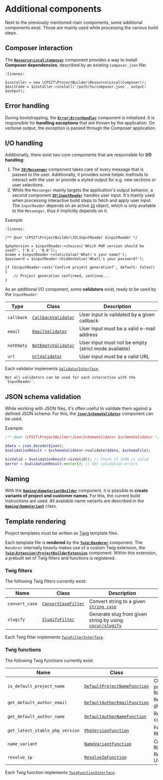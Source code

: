 # Additional components

Next to the previously mentioned main components, some additional components exist.
Those are mainly used while processing the various build steps.

## Composer interaction

The [**`Resource\Local\Composer`**](https://github.com/CPS-IT/project-builder/blob/main/src/Resource/Local/Composer.php) component
provides a way to install **Composer dependencies**, described by an existing
`composer.json` file:

```{code-block} php
:linenos:

$installer = new \CPSIT\ProjectBuilder\Resource\Local\Composer();
$exitCode = $installer->install('/path/to/composer.json', output: $output);
```

## Error handling

During bootstrapping, the [**`Error\ErrorHandler`**](https://github.com/CPS-IT/project-builder/blob/main/src/Error/ErrorHandler.php)
component is initialized. It is responsible for **handling exceptions** that are
thrown by the application. On verbose output, the exception is passed through the
Composer application.

## I/O handling

Additionally, there exist two core components that are responsible for **I/O handling**:

1. The [**`IO\Messenger`**](https://github.com/CPS-IT/project-builder/blob/main/src/IO/Messenger.php) component takes care of every
   message that is passed to the user. Additionally, it provides some helper methods
   to interact with the user or provide a styled output for e.g. new sections or
   user selections.
2. While the `Messenger` mainly targets the application's output behavior, a second
   component [**`IO\InputReader`**](https://github.com/CPS-IT/project-builder/blob/main/src/IO/InputReader.php) handles user input.
   It's mainly used when processing interactive build steps to fetch and apply user
   input. The `InputReader` depends on an active [`IO`][1] object, which is only available
   to the `Messenger`, thus it implicitly depends on it.

Example:

```{code-block} php
:linenos:

/** @var \CPSIT\ProjectBuilder\IO\InputReader $inputReader */

$phpVersion = $inputReader->choices('Which PHP version should be used?', ['8.1', '8.0']);
$name = $inputReader->staticValue('What\'s your name?');
$password = $inputReader->hiddenValue('What\'s your password?');

if ($inputReader->ask('Confirm project generation?', default: false)) {
    // Project generation confirmed, continue...
}
```

As an additional I/O component, some **validators** exist, ready to be used by the
`InputReader`:

| Type       | Class                                                                                                             | Description                                          |
|------------|-------------------------------------------------------------------------------------------------------------------|------------------------------------------------------|
| `callback` | [`CallbackValidator`](https://github.com/CPS-IT/project-builder/blob/main/src/IO/Validator/CallbackValidator.php) | User input is validated by a given callback          |
| `email`    | [`EmailValidator`](https://github.com/CPS-IT/project-builder/blob/main/src/IO/Validator/EmailValidator.php)       | User input must be a valid e-mail address            |
| `notEmpty` | [`NotEmptyValidator`](https://github.com/CPS-IT/project-builder/blob/main/src/IO/Validator/NotEmptyValidator.php) | User input must not be empty (strict mode available) |
| `url`      | [`UrlValidator`](https://github.com/CPS-IT/project-builder/blob/main/src/IO/Validator/UrlValidator.php)           | User input must be a valid URL                       |

Each validator implements [`ValidatorInterface`](https://github.com/CPS-IT/project-builder/blob/main/src/IO/Validator/ValidatorInterface.php).

```{note}
Not all validators can be used for each interaction with the `InputReader`.
```

## JSON schema validation

While working with JSON files, it's often useful to validate them against a defined
JSON schema. For this, the [**`Json\SchemaValidator`**](https://github.com/CPS-IT/project-builder/blob/main/src/Json/SchemaValidator.php)
component can be used.

Example:

```php
/** @var \CPSIT\ProjectBuilder\Json\SchemaValidator $schemaValidator */

$data = json_decode($json);
$validationResult = $schemaValidator->validate($data, $schemaFile);

$isValid = $validationResult->isValid(); // Check if JSON is valid
$error = $validationResult->error(); // Get validation errors
```

## Naming

With the [**`Naming\NameVariantBuilder`**](https://github.com/CPS-IT/project-builder/blob/main/src/Naming/NameVariantBuilder.php)
component, it is possible to **create variants of project and customer names**. For
this, the current build instructions are used. All available name variants are
described in the [**`Naming\NameVariant`**](https://github.com/CPS-IT/project-builder/blob/main/src/Naming/NameVariant.php) class.

## Template rendering

Project templates must be written as [Twig][2] template files.

Each template file is **rendered** by the [**`Twig\Renderer`**](https://github.com/CPS-IT/project-builder/blob/main/src/Twig/Renderer.php)
component. The `Renderer` internally heavily makes use of a custom Twig extension, the
[**`Twig\Extension\ProjectBuilderExtension`**](https://github.com/CPS-IT/project-builder/blob/main/src/Twig/Extension/ProjectBuilderExtension.php)
component. Within this extension, a prebuilt set of Twig filters and functions is
registered.

### Twig filters

The following Twig filters currently exist:

| Name           | Class                                                                                                            | Description                                                                                                       |
|----------------|------------------------------------------------------------------------------------------------------------------|-------------------------------------------------------------------------------------------------------------------|
| `convert_case` | [`ConvertCaseFilter`](https://github.com/CPS-IT/project-builder/blob/main/src/Twig/Filter/ConvertCaseFilter.php) | Convert string to a given [`string case`](https://github.com/CPS-IT/project-builder/blob/main/src/StringCase.php) |
| `slugify`      | [`SlugifyFilter`](https://github.com/CPS-IT/project-builder/blob/main/src/Twig/Filter/SlugifyFilter.php)         | Generate slug from given string by using [`cocur/slugify`][3]                                                     |

Each Twig filter implements [`TwigFilterInterface`](https://github.com/CPS-IT/project-builder/blob/main/src/Twig/Filter/TwigFilterInterface.php).

### Twig functions

The following Twig functions currently exist:

| Name                            | Class                                                                                                                            | Description                                                                                                                                                                                                   |
|---------------------------------|----------------------------------------------------------------------------------------------------------------------------------|---------------------------------------------------------------------------------------------------------------------------------------------------------------------------------------------------------------|
| `is_default_project_name`       | [`DefaultProjectNameFunction`](https://github.com/CPS-IT/project-builder/blob/main/src/Twig/Func/DefaultProjectNameFunction.php) | Check if given project name is the default project name as described by [`NameVariantBuilder::isDefaultProjectName()`](https://github.com/CPS-IT/project-builder/blob/main/src/Naming/NameVariantBuilder.php) |
| `get_default_author_email`      | [`DefaultAuthorEmailFunction`](https://github.com/CPS-IT/project-builder/blob/main/src/Twig/Func/DefaultAuthorEmailFunction.php) | Read default author e-mail address from global Git config                                                                                                                                                     |
| `get_default_author_name`       | [`DefaultAuthorNameFunction`](https://github.com/CPS-IT/project-builder/blob/main/src/Twig/Func/DefaultAuthorNameFunction.php)   | Read default author name from global Git config                                                                                                                                                               |
| `get_latest_stable_php_version` | [`PhpVersionFunction`](https://github.com/CPS-IT/project-builder/blob/main/src/Twig/Func/PhpVersionFunction.php)                 | Fetch the latest stable PHP version from PHP REST API (response is cached)                                                                                                                                    |
| `name_variant`                  | [`NameVariantFunction`](https://github.com/CPS-IT/project-builder/blob/main/src/Twig/Func/NameVariantFunction.php)               | Create name variant with [`NameVariantBuilder::createVariant()`](https://github.com/CPS-IT/project-builder/blob/main/src/Naming/NameVariantBuilder.php)                                                       |
| `resolve_ip`                    | [`ResolveIpFunction`](https://github.com/CPS-IT/project-builder/blob/main/src/Twig/Func/ResolveIpFunction.php)                   | Resolve IP address for a given hostname or URL                                                                                                                                                                |

Each Twig function implements [`TwigFunctionInterface`](https://github.com/CPS-IT/project-builder/blob/main/src/Twig/Func/TwigFunctionInterface.php).

[1]: https://github.com/composer/composer/blob/main/src/Composer/IO/IOInterface.php
[2]: https://twig.symfony.com/
[3]: https://github.com/cocur/slugify
